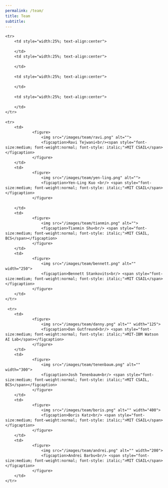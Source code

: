 ```yaml
---
permalink: /team/
title: Team
subtitle: 
---
```



<table cellpadding="">
    
    <tr>
        <td style="width:25%; text-align:center">
           
        </td>
        <td style="width:25%; text-align:center">
       
        </td>
        
        <td style="width:25%; text-align:center">
          
        </td>
        
        <td style="width:25%; text-align:center">
         
        </td>
    </tr>
    
    <tr>
        <td>
                <figure>
                    <img src="/images/team/ravi.png" alt="">
                    <figcaption>Ravi Tejwani<br/><span style="font-size:medium; font-weight:normal; font-style: italic;">MIT CSAIL</span></figcaption>
                </figure>
        </td>
        <td>
                <figure>
                    <img src="/images/team/yen-ling.png" alt="">
                    <figcaption>Yen-Ling Kuo <br/> <span style="font-size:medium; font-weight:normal; font-style: italic;">MIT CSAIL</span></figcaption>
                </figure>
    
        </td>
        <td>
                <figure>
                    <img src="/images/team/tianmin.png" alt="">
                    <figcaption>Tianmin Shu<br/> <span style="font-size:medium; font-weight:normal; font-style: italic;">MIT CSAIL, BCS</span></figcaption>
                </figure>
        </td>
        <td>
                <figure>
                    <img src="/images/team/bennett.png" alt="" width="250">
                    <figcaption>Bennett Stankovits<br/> <span style="font-size:medium; font-weight:normal; font-style: italic;">MIT CSAIL</span></figcaption>
                </figure>
        </td>
    </tr>
    
     <tr>
        <td>
                <figure>
                    <img src="/images/team/danny.png" alt="" width="125">
                    <figcaption>Dan Gutfreund<br/> <span style="font-size:medium; font-weight:normal; font-style: italic;">MIT-IBM Watson AI Lab</span></figcaption>
                </figure>
        </td>
        <td>
                <figure>
                    <img src="/images/team/tenenbaum.png" alt="" width="300">
                    <figcaption>Josh Tenenbaum<br/> <span style="font-size:medium; font-weight:normal; font-style: italic;">MIT CSAIL, BCS</span></figcaption>
                </figure>
        </td>
        <td>
                <figure>
                    <img src="/images/team/boris.png" alt="" width="400">
                    <figcaption>Boris Katz<br/> <span style="font-size:medium; font-weight:normal; font-style: italic;">MIT CSAIL</span></figcaption>
                </figure>
        </td>
        <td>
                <figure>
                    <img src="/images/team/andrei.png" alt="" width="200">
                    <figcaption>Andrei Barbu<br/> <span style="font-size:medium; font-weight:normal; font-style: italic;">MIT CSAIL</span></figcaption>
                </figure>
        </td>
    </tr>
</table>
